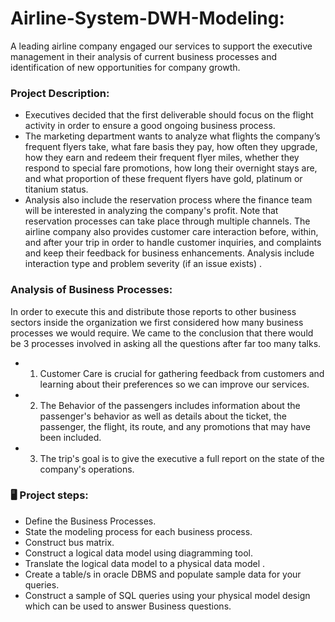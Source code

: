# Airline-System-DWH-Modeling:


A leading airline company engaged our services to support the executive management in their analysis of current business processes and identification of new opportunities for company growth.

### Project Description:


* Executives decided that the first deliverable should focus on the flight activity in order to ensure a good ongoing business process.
* The marketing department wants to analyze what flights the company’s frequent flyers take, what fare basis they pay, how often they upgrade, how they earn and redeem their frequent flyer miles, whether they respond to special fare promotions, how long their overnight stays are, and what proportion of these frequent flyers have gold, platinum or titanium status.
* Analysis also include the reservation process where the finance team will be interested in analyzing the company's profit. Note that reservation processes can take place through multiple channels. The airline company also provides customer care interaction before, within, and after your trip in order to handle customer inquiries, and complaints and keep their feedback for business enhancements. Analysis include interaction type and problem severity (if an issue exists) .
### Analysis of Business Processes: 
 
 In order to execute this and distribute those reports to other business sectors inside the organization we first considered how many business processes we would require. We came to the conclusion that there would be 3 processes involved in asking all the questions after far too many talks.
*  1) Customer Care is crucial for gathering feedback from customers and learning about their preferences so we can improve our services.
*  2) The Behavior of the passengers includes information about the passenger's behavior as well as details about the ticket, the passenger, the flight, its route, and       any promotions that may have been included.
 * 3) The trip's goal is to give the executive a full report on the state of the company's operations.
 
### 🖥 Project steps:

* Define the Business Processes. 
* State the modeling process for each business process.
* Construct bus matrix.
* Construct a logical data model using diagramming tool. 
* Translate the logical data model to a physical data model .
* Create a table/s in oracle DBMS and populate sample data for your queries.
* Construct a sample of SQL queries using your physical model design which can be used to answer Business questions. 




 
